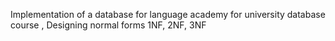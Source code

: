  Implementation of a database for language academy for university database course
 , Designing normal forms 1NF, 2NF, 3NF
